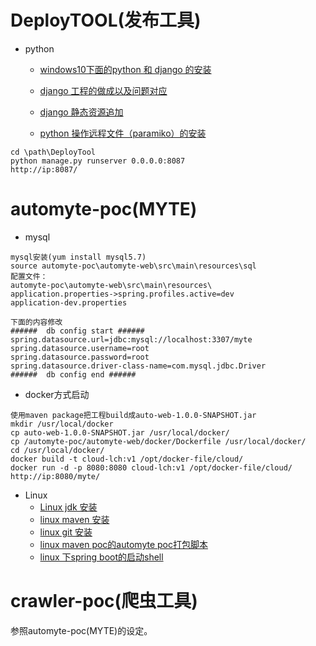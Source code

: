# DeployTOOL(发布工具)
* python
  * [windows10下面的python 和 django 的安装](https://github.com/yueheng-li/pythonLearn/wiki/python-and-django-install-in-windows)
  * [django 工程的做成以及问题对应](https://github.com/yueheng-li/pythonLearn/wiki/django-project)
  * [django 静态资源追加](https://github.com/yueheng-li/pythonLearn/wiki/django-%E9%9D%99%E6%80%81%E8%B5%84%E6%BA%90%E8%BF%BD%E5%8A%A0)
  
  * [python 操作远程文件（paramiko）的安装](https://github.com/yueheng-li/pythonLearn/wiki/python-%E6%93%8D%E4%BD%9C%E8%BF%9C%E7%A8%8B%E6%96%87%E4%BB%B6%EF%BC%88paramiko%EF%BC%89)
```
cd \path\DeployTool
python manage.py runserver 0.0.0.0:8087
http://ip:8087/
```

# automyte-poc(MYTE)
* mysql
```
mysql安装(yum install mysql5.7)
source automyte-poc\automyte-web\src\main\resources\sql
配置文件：
automyte-poc\automyte-web\src\main\resources\
application.properties->spring.profiles.active=dev
application-dev.properties

下面的内容修改
######  db config start ###### 
spring.datasource.url=jdbc:mysql://localhost:3307/myte
spring.datasource.username=root
spring.datasource.password=root
spring.datasource.driver-class-name=com.mysql.jdbc.Driver
######  db config end ###### 
```
* docker方式启动
```
使用maven package把工程build成auto-web-1.0.0-SNAPSHOT.jar
mkdir /usr/local/docker
cp auto-web-1.0.0-SNAPSHOT.jar /usr/local/docker/
cp /automyte-poc/automyte-web/docker/Dockerfile /usr/local/docker/
cd /usr/local/docker/
docker build -t cloud-lch:v1 /opt/docker-file/cloud/
docker run -d -p 8080:8080 cloud-lch:v1 /opt/docker-file/cloud/
http://ip:8080/myte/
```
* Linux 
  * [Linux jdk 安装](https://github.com/yueheng-li/linuxLearn/wiki/Linux-jdk-%E5%AE%89%E8%A3%85)
  * [linux maven 安装](https://github.com/yueheng-li/linuxLearn/wiki/linux-maven-%E5%AE%89%E8%A3%85)
  * [linux git 安装](https://github.com/yueheng-li/linuxLearn/wiki/linux-git-%E5%AE%89%E8%A3%85)
  * [linux maven poc的automyte poc打包脚本](https://github.com/yueheng-li/linuxLearn/wiki/linux-maven-poc%E7%9A%84automyte-poc%E8%84%9A%E6%9C%AC)
  * [linux 下spring boot的启动shell](https://github.com/yueheng-li/linuxLearn/wiki/linux-%E4%B8%8Bspring-boot%E7%9A%84%E5%90%AF%E5%8A%A8shell)
  
# crawler-poc(爬虫工具)
参照automyte-poc(MYTE)的设定。
